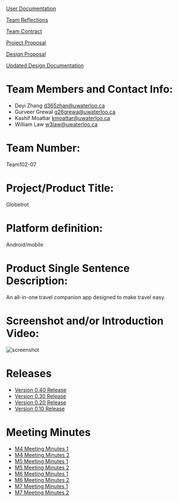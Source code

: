 [User Documentation](https://git.uwaterloo.ca/g26grewa/team-102-7/-/wikis/User-Documentation)

[Team Reflections](https://git.uwaterloo.ca/g26grewa/team-102-7/-/wikis/Reflections)

[Team Contract](https://git.uwaterloo.ca/g26grewa/team-102-7/-/wikis/Team-Contract)

[Project Proposal](https://git.uwaterloo.ca/g26grewa/team-102-7/-/wikis/Project-Proposal)

[Design Proposal](https://git.uwaterloo.ca/g26grewa/team-102-7/-/wikis/Design-Proposal)

[Updated Design Documentation](https://git.uwaterloo.ca/g26grewa/team-102-7/-/wikis/Application-Structure)

# Team Members and Contact Info:

- Deyi Zhang d365zhan@uwaterloo.ca
- Gurveer Grewal g26grewa@uwaterloo.ca
- Kashif Moattar kmoattar@uwaterloo.ca
- William Law w3law@uwaterloo.ca

# Team Number: 

Team102-07

# Project/Product Title: 

Globetrot

# Platform definition: 

Android/mobile

# Product Single Sentence Description: 

An all-in-one travel companion app designed to make travel easy.

# Screenshot and/or Introduction Video:
![screenshot](/releases/screenshot.png)

# Releases

- [Version 0.40 Release](https://git.uwaterloo.ca/g26grewa/team-102-7/-/wikis/Version-0.40-Release)
- [Version 0.30 Release](https://git.uwaterloo.ca/g26grewa/team-102-7/-/wikis/Version-0.30-Release)
- [Version 0.20 Release](https://git.uwaterloo.ca/g26grewa/team-102-7/-/wikis/Version-0.20-Release)
- [Version 0.10 Release](https://git.uwaterloo.ca/g26grewa/team-102-7/-/wikis/Version-0.10-Release)

# Meeting Minutes

- [M4 Meeting Minutes 1](https://git.uwaterloo.ca/g26grewa/team-102-7/-/wikis/M4-Release-1:-Meeting-Minutes-1)
- [M4 Meeting Minutes 2](https://git.uwaterloo.ca/g26grewa/team-102-7/-/wikis/M4-Release-1:-Meeting-Minutes-2)
- [M5 Meeting Minutes 1](https://git.uwaterloo.ca/g26grewa/team-102-7/-/wikis/M5-Release-2:-Meeting-Minutes-1)
- [M5 Meeting Minutes 2](https://git.uwaterloo.ca/g26grewa/team-102-7/-/wikis/M5-Release-2:-Meeting-Minutes-2)
- [M6 Meeting Minutes 1](https://git.uwaterloo.ca/g26grewa/team-102-7/-/wikis/M6-Release-3:-Meeting-Minutes-1)
- [M6 Meeting Minutes 2](https://git.uwaterloo.ca/g26grewa/team-102-7/-/wikis/M6-Release-3:-Meeting-Minutes-2)
- [M7 Meeting Minutes 1](https://git.uwaterloo.ca/g26grewa/team-102-7/-/wikis/M7-Release-4:-Meeting-Minutes-1)
- [M7 Meeting Minutes 2](https://git.uwaterloo.ca/g26grewa/team-102-7/-/wikis/M7-Release-4:-Meeting-Minutes-2)